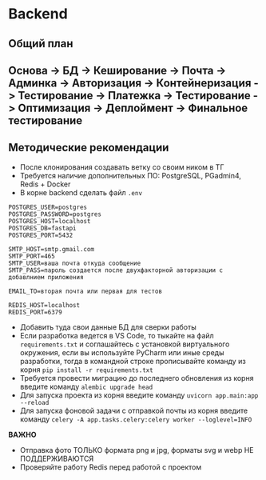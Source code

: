 # Backend
## Общий план
Основа -> БД -> Кеширование -> Почта -> Админка -> Авторизация -> Контейнеризация -> Тестирование -> Платежка -> Тестирование -> Оптимизация -> Деплоймент -> Финальное тестирование
---


## Методические рекомендации
- После клонирования создавать ветку со своим ником в ТГ
- Требуется наличие дополнительных ПО: PostgreSQL, PGadmin4, Redis + Docker
- В корне backend сделать файл `.env`

```
POSTGRES_USER=postgres
POSTGRES_PASSWORD=postgres
POSTGRES_HOST=localhost
POSTGRES_DB=fastapi
POSTGRES_PORT=5432

SMTP_HOST=smtp.gmail.com
SMTP_PORT=465
SMTP_USER=ваша почта откуда сообщение
SMTP_PASS=пароль создается после двухфакторной авторизации с добавлнием приложения

EMAIL_TO=вторая почта или первая для тестов

REDIS_HOST=localhost
REDIS_PORT=6379
```
- Добавить туда свои данные БД для сверки работы
- Если разработка ведется в VS Code, то тыкайте на файл `requirements.txt` и соглашайтесь с установкой виртуального окружения, если вы используйте PyCharm или иные среды разработки, тогда в командной строке прописывайте команду из корня `pip install -r requirements.txt`
- Требуется провести миграцию до последнего обновления из корня введите команду `alembic upgrade head`
- Для запуска проекта из корня введите команду `uvicorn app.main:app --reload`
- Для запуска фоновой задачи с отправкой почты из корня введите команду `celery -A app.tasks.celery:celery worker --loglevel=INFO`

**ВАЖНО**
- Отправка фото ТОЛЬКО формата png и jpg, форматы svg и webp НЕ ПОДДЕРЖИВАЮТСЯ 
- Проверяйте работу Redis перед работой с проектом